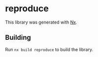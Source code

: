 # reproduce

This library was generated with [Nx](https://nx.dev).

## Building

Run `nx build reproduce` to build the library.
